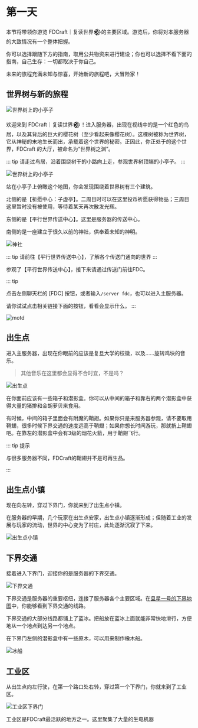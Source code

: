 # 第一天

本节将带领你游览 FDCraft｜复读世界𒆙的主要区域。游览后，你将对本服务器的大致情况有一个整体把握。

你可以选择跟随下方的指南，取用公共物资来进行建设；你也可以选择不看下面的指南，自己生存：一切都取决于你自己。

未来的旅程充满未知与惊喜，开始新的旅程吧，大冒险家！

## 世界树与新的旅程

![世界树上的小亭子](./newbie_img/lobby_1.webp)

欢迎来到 FDCraft｜复读世界𒆙！进入服务器，出现在视线中的是一个红色的鸟居，以及其背后的巨大的樱花树（至少看起来像樱花树）。这棵树被称为世界树，它从神秘的末地生长而出，承载着这个世界的秘密。正因此，你正处于的这个世界，FDCraft 的大厅，被命名为“世界树之渊”。

::: tip 
请走过鸟居，沿着围绕树干的小路向上走，参观世界树顶端的小亭子。
:::

![世界树上的小亭子](./newbie_img/lobby_2.webp)

站在小亭子上俯瞰这个地图，你会发现围绕着世界树有三个建筑。

北侧的是【祈愿中心：子虚亭】。二周目时可以在这里投币祈愿获得物品；三周目这里暂时没有被使用，等待着某天再次散发光辉。

东侧的是【平行世界传送中心】。这里是服务器的传送中心。

南侧的是一座建立于很久以前的神社，供奉着未知的神明。

![神社](./newbie_img/lobby_3.webp)

::: tip 请前往【平行世界传送中心】，了解各个传送门通向的世界 :::

参观了【平行世界传送中心】，接下来请通过传送门前往FDC。



::: tip 

点击左侧聊天栏的 [FDC] 按钮，或者输入`/server fdc`，也可以进入主服务器。

请你试试点击相关链接下面的按钮，看看会显示什么。
:::

![motd](./newbie_img/motd.png)

## 出生点

进入主服务器，出现在你眼前的应该是复旦大学的校徽，以及……旋转鸡块的音乐。

> 其他音乐在这里都会显得不合时宜，不是吗？

![出生点](./newbie_img/1.webp)

在你面前应该有一些箱子和潜影盒。你可以从中间的箱子和靠右的两个潜影盒中获得大量的猪排和金胡萝贝来食用。

有时候，中间的箱子里面会有附魔的鞘翅。如果你只是来服务器参观，请不要取用鞘翅，很多时候下界交通的速度远高于鞘翅；如果你想长时间游玩，那就捎上鞘翅吧。在靠左的潜影盒中会有3级的烟花火箭，用于鞘翅飞行。

::: tip 提示

与很多服务器不同，FDCraft的鞘翅并不是可再生品。

:::

## 出生点小镇

现在向左转，穿过下界门，你就来到了出生点小镇。

在服务器的早期，几个玩家在出生点安家，出生点小镇逐渐形成；但随着工业的发展与玩家的流动，世界的中心变为了村庄，此处逐渐沉寂了下来。

![出生点小镇](./newbie_img/2.webp)

## 下界交通

接着进入下界门，迎接你的是服务器的下界交通。

![下界交通](./newbie_img/3.webp)

下界交通是服务器的重要枢纽，连接了服务器各个主要区域。在[旦星一号的下界地图](http://mc.fdc.jingyijun.xyz:20410/#world_nether;flat;1,64,0;4)中，你能够看到下界交通的线路。

下界交通的大部分线路都铺上了蓝冰。把船放在蓝冰上面就能非常快地滑行，方便地从一个地点到达另一个地点。

在下界门左侧的潜影盒中有一些原木，可以用来制作橡木船。

![冰船](./newbie_img/4.webp)

## 工业区

从出生点向左行驶，在第一个路口处右转，穿过第一个下界门，你就来到了工业区。

![工业区下界门](./newbie_img/5.webp)

工业区是FDCraft最活跃的地方之一。这里聚集了大量的生电机器
